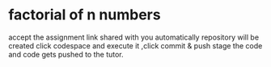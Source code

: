 # factorial of n numbers 
accept the assignment link shared with you
automatically repository will be created
click codespace and execute it ,click commit & push
stage the code and code gets pushed to the tutor.
